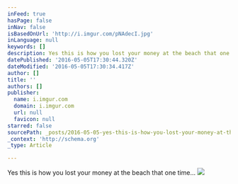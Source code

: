 ```yaml
---
inFeed: true
hasPage: false
inNav: false
isBasedOnUrl: 'http://i.imgur.com/pNAdecI.jpg'
inLanguage: null
keywords: []
description: Yes this is how you lost your money at the beach that one time...
datePublished: '2016-05-05T17:30:44.320Z'
dateModified: '2016-05-05T17:30:34.417Z'
author: []
title: ''
authors: []
publisher:
  name: i.imgur.com
  domain: i.imgur.com
  url: null
  favicon: null
starred: false
sourcePath: _posts/2016-05-05-yes-this-is-how-you-lost-your-money-at-the-beach-that-one-ti.md
_context: 'http://schema.org'
_type: Article

---
```

Yes this is how you lost your money at the beach that one time...
![](http://i.imgur.com/pNAdecI.jpg)